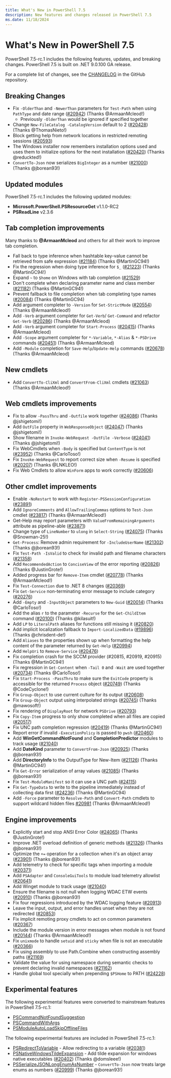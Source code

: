 ```yaml
---
title: What's New in PowerShell 7.5
description: New features and changes released in PowerShell 7.5
ms.date: 11/18/2024
---
```


# What's New in PowerShell 7.5

PowerShell 7.5-rc.1 includes the following features, updates, and breaking changes. PowerShell
7.5 is built on .NET 9.0.100 GA release.

For a complete list of changes, see the [CHANGELOG][chg] in the GitHub repository.

## Breaking Changes

- Fix `-OlderThan` and `-NewerThan` parameters for `Test-Path` when using `PathType` and date range
  ([#20942][20942]) (Thanks @ArmaanMcleod!)
  - Previously `-OlderThan` would be ignored if specified together
- Change `New-FileCatalog -CatalogVersion` default to 2 ([#20428][20428]) (Thanks @ThomasNieto!)
- Block getting help from network locations in restricted remoting sessions ([#20593][20593])
- The Windows installer now remembers installation options used and uses them to initialize options
  for the next installation ([#20420][20420]) (Thanks @reduckted!)
- `ConvertTo-Json` now serializes `BigInteger` as a number ([#21000][21000]) (Thanks @jborean93!)

## Updated modules

PowerShell 7.5-rc.1 includes the following updated modules:

- **Microsoft.PowerShell.PSResourceGet** v1.1.0-RC2
- **PSReadLine** v2.3.6

## Tab completion improvements

Many thanks to **@ArmaanMcleod** and others for all their work to improve tab completion.

- Fall back to type inference when hashtable key-value cannot be retrieved from safe expression
  ([#21184][21184]) (Thanks @MartinGC94!)
- Fix the regression when doing type inference for `$_` ([#21223][21223]) (Thanks @MartinGC94!)
- Expand `~` to `$home` on Windows with tab completion ([#21529][21529])
- Don't complete when declaring parameter name and class member ([#21182][21182]) (Thanks
  @MartinGC94!)
- Prevent fallback to file completion when tab completing type names ([#20084][20084]) (Thanks
  @MartinGC94)
- Add argument completer to `-Version` for `Set-StrictMode` ([#20554][20554]) (Thanks
  @ArmaanMcleod!)
- Add `-Verb` argument completer for `Get-Verb`/ `Get-Command` and refactor `Get-Verb`
  ([#20286][20286]) (Thanks @ArmaanMcleod)
- Add `-Verb` argument completer for `Start-Process` ([#20415][20415]) (Thanks @ArmaanMcleod)
- Add `-Scope` argument completer for `*-Variable`, `*-Alias` & `*-PSDrive` commands
  ([#20451][20451]) (Thanks @ArmaanMcleod)
- Add `-Module` completion for `Save-Help`/`Update-Help` commands ([#20678][20678]) (Thanks
  @ArmaanMcleod)

## New cmdlets

- Add `ConvertTo-CliXml` and `ConvertFrom-CliXml` cmdlets ([#21063][21063]) (Thanks @ArmaanMcleod!)

## Web cmdlets improvements

- Fix to allow `-PassThru` and `-Outfile` work together ([#24086][24086]) (Thanks @jshigetomi!)
- Add `OutFile` property in `WebResponseObject` ([#24047][24047]) (Thanks @jshigetomi!)
- Show filename in `Invoke-WebRequest -OutFile -Verbose` ([#24041][24041]) (Thanks @jshigetomi!)
- Fix WebCmdlets when `-Body` is specified but `ContentType` is not ([#23952][23952]) (Thanks
  @CarloToso!)
- Fix `Invoke-WebRequest` to report correct size when `-Resume` is specified ([#20207][20207])
  (Thanks @LNKLEO!)
- Fix Web Cmdlets to allow `WinForm` apps to work correctly ([#20606][20606])

## Other cmdlet improvements

- Enable `-NoRestart` to work with `Register-PSSessionConfiguration` ([#23891][23891])
- Add `IgnoreComments` and `AllowTrailingCommas` options to `Test-Json` cmdlet ([#23817][23817])
  (Thanks @ArmaanMcleod!)
- Get-Help may report parameters with `ValueFromRemainingArguments` attribute as pipeline-able
  ([#23871][23871])
- Change type of `LineNumber` to `ulong` in `Select-String` ([#24075][24075]) (Thanks @Snowman-25!)
- `Get-Process`: Remove admin requirement for `-IncludeUserName` ([#21302][21302]) (Thanks
  @jborean93!)
- Fix `Test-Path -IsValid` to check for invalid path and filename characters ([#21358][21358])
- Add `RecommendedAction` to `ConciseView` of the error reporting ([#20826][20826]) (Thanks
  @JustinGrote!)
- Added progress bar for `Remove-Item` cmdlet ([#20778][20778]) (Thanks @ArmaanMcleod!)
- Fix `Test-Connection` due to .NET 8 changes ([#20369][20369])
- Fix `Get-Service` non-terminating error message to include category ([#20276][20276])
- Add `-Empty` and `-InputObject` parameters to `New-Guid` ([#20014][20014]) (Thanks @CarloToso!)
- Add the alias `r` to the parameter `-Recurse` for the `Get-ChildItem` command ([#20100][20100])
  (Thanks @kilasuit!)
- Add `LP` to `LiteralPath` aliases for functions still missing it ([#20820][20820])
- Add implicit localization fallback to `Import-LocalizedData` ([#19896][19896]) (Thanks
  @chrisdent-de!)
- Add `Aliases` to the properties shown up when formatting the help content of the parameter
  returned by `Get-Help` ([#20994][20994])
- Add `HelpUri` to `Remove-Service` ([#20476][20476])
- Fix completion crash for the SCCM provider (#20815, #20919, #20915) (Thanks @MartinGC94!)
- Fix regression in `Get-Content` when `-Tail 0` and `-Wait` are used together ([#20734][20734])
  (Thanks @CarloToso!)
- Fix `Start-Process -PassThru` to make sure the `ExitCode` property is accessible for the returned
  `Process` object ([#20749][20749]) (Thanks @CodeCyclone!)
- Fix `Group-Object` to use current culture for its output ([#20608][20608])
- Fix `Group-Object` output using interpolated strings ([#20745][20745]) (Thanks @mawosoft!)
- Fix rendering of `DisplayRoot` for network `PSDrive` ([#20793][20793])
- Fix `Copy-Item` progress to only show completed when all files are copied ([#20517][20517])
- Fix UNC path completion regression ([#20419][20419]) (Thanks @MartinGC94!)
- Report error if invalid `-ExecutionPolicy` is passed to `pwsh` ([#20460][20460])
- Add **WinGetCommandNotFound** and **CompletionPredictor** modules to track usage ([#21040][21040])
- Add **DateKind** parameter to `ConvertFrom-Json` ([#20925][20925]) (Thanks @jborean93!)
- Add **DirectoryInfo** to the OutputType for New-Item ([#21126][21126]) (Thanks @MartinGC94!)
- Fix `Get-Error` serialization of array values ([#21085][21085]) (Thanks @jborean93!)
- Fix `Test-ModuleManifest` so it can use a UNC path ([#24115][24115])
- Fix `Get-TypeData` to write to the pipeline immediately instead of collecting
  data first ([#24236][24236]) (Thanks @MartinGC94)
- Add `-Force` parameter to `Resolve-Path` and `Convert-Path` cmdlets to support wildcard hidden
  files [#20981][20981] (Thanks @ArmaanMcleod!)

## Engine improvements

- Explicitly start and stop ANSI Error Color ([#24065][24065]) (Thanks @JustinGrote!)
- Improve .NET overload definition of generic methods ([#21326][21326]) (Thanks @jborean93!)
- Optimize the `+=` operation for a collection when it's an object array ([#23901][23901]) (Thanks
  @jborean93!)
- Add telemetry to check for specific tags when importing a module ([#20371][20371])
- Add `PSAdapter` and `ConsoleGuiTools` to module load telemetry allowlist ([#20641][20641])
- Add Winget module to track usage ([#21040][21040])
- Ensure the filename is not null when logging WDAC ETW events ([#20910][20910]) (Thanks
  @jborean93!)
- Fix four regressions introduced by the WDAC logging feature ([#20913][20913])
- Leave the input, output, and error handles unset when they are not redirected ([#20853][20853])
- Fix implicit remoting proxy cmdlets to act on common parameters ([#20367][20367])
- Include the module version in error messages when module is not found ([#20144][20144]) (Thanks
  @ArmaanMcleod!)
- Fix `unixmode` to handle `setuid` and `sticky` when file is not an executable ([#20366][20366])
- Fix using assembly to use Path.Combine when constructing assembly paths ([#21169][21169])
- Validate the value for using namespace during semantic checks to prevent declaring invalid
  namespaces ([#21162][21162])
- Handle global tool specially when prepending `$PSHome` to PATH ([#24228][24228])

## Experimental features

The following experimental features were converted to mainstream features in
PowerShell 7.5-rc.1:

- [PSCommandNotFoundSuggestion][02]
- [PSCommandWithArgs][03]
- [PSModuleAutoLoadSkipOfflineFiles][04]

The following experimental features are included in PowerShell 7.5-rc.1:

- [PSRedirectToVariable][05] - Allow redirecting to a variable ([#20381][20381])
- [PSNativeWindowsTildeExpansion][01] - Add tilde expansion for windows native executables
  ([#20402][20402]) (Thanks @domsleee!)
- [PSSerializeJSONLongEnumAsNumber][06] - `ConvertTo-Json` now treats large enums as numbers
  ([#20999][20999]) (Thanks @jborean93!)

<!-- end of content -->
<!-- reference links -->
[chg]: https://github.com/PowerShell/PowerShell/blob/master/CHANGELOG/preview.md

[01]: ../learn/experimental-features.md#psnativewindowstildeexpansion
[02]: ../learn/experimental-features.md#pscommandnotfoundsuggestion
[03]: ../learn/experimental-features.md#pscommandwithargs
[04]: ../learn/experimental-features.md#psmoduleautoloadskipofflinefiles
[05]: ../learn/experimental-features.md#psredirecttovariable
[06]: ../learn/experimental-features.md#psserializejsonlongenumasnumber

[19896]: https://github.com/PowerShell/PowerShell/pull/19896
[20014]: https://github.com/PowerShell/PowerShell/pull/20014
[20084]: https://github.com/PowerShell/PowerShell/pull/20084
[20100]: https://github.com/PowerShell/PowerShell/pull/20100
[20144]: https://github.com/PowerShell/PowerShell/pull/20144
[20207]: https://github.com/PowerShell/PowerShell/pull/20207
[20276]: https://github.com/PowerShell/PowerShell/pull/20276
[20286]: https://github.com/PowerShell/PowerShell/pull/20286
[20366]: https://github.com/PowerShell/PowerShell/pull/20366
[20367]: https://github.com/PowerShell/PowerShell/pull/20367
[20369]: https://github.com/PowerShell/PowerShell/pull/20369
[20371]: https://github.com/PowerShell/PowerShell/pull/20371
[20381]: https://github.com/PowerShell/PowerShell/pull/20381
[20402]: https://github.com/PowerShell/PowerShell/pull/20402
[20415]: https://github.com/PowerShell/PowerShell/pull/20415
[20419]: https://github.com/PowerShell/PowerShell/pull/20419
[20420]: https://github.com/PowerShell/PowerShell/pull/20420
[20428]: https://github.com/PowerShell/PowerShell/pull/20428
[20451]: https://github.com/PowerShell/PowerShell/pull/20451
[20460]: https://github.com/PowerShell/PowerShell/pull/20460
[20476]: https://github.com/PowerShell/PowerShell/pull/20476
[20517]: https://github.com/PowerShell/PowerShell/pull/20517
[20554]: https://github.com/PowerShell/PowerShell/pull/20554
[20593]: https://github.com/PowerShell/PowerShell/pull/20593
[20606]: https://github.com/PowerShell/PowerShell/pull/20606
[20608]: https://github.com/PowerShell/PowerShell/pull/20608
[20641]: https://github.com/PowerShell/PowerShell/pull/20641
[20678]: https://github.com/PowerShell/PowerShell/pull/20678
[20734]: https://github.com/PowerShell/PowerShell/pull/20734
[20745]: https://github.com/PowerShell/PowerShell/pull/20745
[20749]: https://github.com/PowerShell/PowerShell/pull/20749
[20778]: https://github.com/PowerShell/PowerShell/pull/20778
[20793]: https://github.com/PowerShell/PowerShell/pull/20793
[20820]: https://github.com/PowerShell/PowerShell/pull/20820
[20826]: https://github.com/PowerShell/PowerShell/pull/20826
[20853]: https://github.com/PowerShell/PowerShell/pull/20853
[20910]: https://github.com/PowerShell/PowerShell/pull/20910
[20913]: https://github.com/PowerShell/PowerShell/pull/20913
[20925]: https://github.com/PowerShell/PowerShell/pull/20925
[20942]: https://github.com/PowerShell/PowerShell/pull/20942
[20981]: https://github.com/PowerShell/PowerShell/pull/20981
[20994]: https://github.com/PowerShell/PowerShell/pull/20994
[20999]: https://github.com/PowerShell/PowerShell/pull/20999
[21000]: https://github.com/PowerShell/PowerShell/pull/21000
[21040]: https://github.com/PowerShell/PowerShell/pull/21040
[21063]: https://github.com/PowerShell/PowerShell/pull/21063
[21085]: https://github.com/PowerShell/PowerShell/pull/21085
[21126]: https://github.com/PowerShell/PowerShell/pull/21126
[21162]: https://github.com/PowerShell/PowerShell/pull/21162
[21169]: https://github.com/PowerShell/PowerShell/pull/21169
[21182]: https://github.com/PowerShell/PowerShell/pull/21182
[21184]: https://github.com/PowerShell/PowerShell/pull/21184
[21223]: https://github.com/PowerShell/PowerShell/pull/21223
[21302]: https://github.com/PowerShell/PowerShell/pull/21302
[21326]: https://github.com/PowerShell/PowerShell/pull/21326
[21358]: https://github.com/PowerShell/PowerShell/pull/21358
[21529]: https://github.com/PowerShell/PowerShell/pull/21529
[23817]: https://github.com/PowerShell/PowerShell/pull/23817
[23871]: https://github.com/PowerShell/PowerShell/pull/23871
[23891]: https://github.com/PowerShell/PowerShell/pull/23891
[23901]: https://github.com/PowerShell/PowerShell/pull/23901
[23952]: https://github.com/PowerShell/PowerShell/pull/23952
[24041]: https://github.com/PowerShell/PowerShell/pull/24041
[24047]: https://github.com/PowerShell/PowerShell/pull/24047
[24065]: https://github.com/PowerShell/PowerShell/pull/24065
[24075]: https://github.com/PowerShell/PowerShell/pull/24075
[24086]: https://github.com/PowerShell/PowerShell/pull/24086
[24115]: https://github.com/PowerShell/PowerShell/pull/24115
[24228]: https://github.com/PowerShell/PowerShell/pull/24228
[24236]: https://github.com/PowerShell/PowerShell/pull/24236
